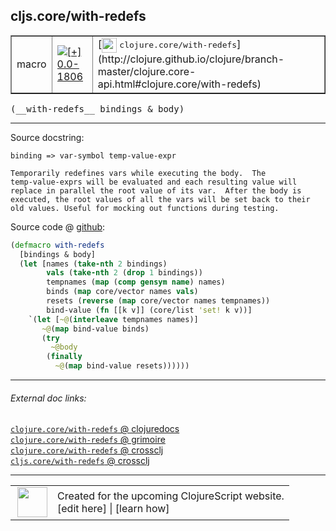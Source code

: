 ## cljs.core/with-redefs



 <table border="1">
<tr>
<td>macro</td>
<td><a href="https://github.com/cljsinfo/cljs-api-docs/tree/0.0-1806"><img valign="middle" alt="[+] 0.0-1806" title="Added in 0.0-1806" src="https://img.shields.io/badge/+-0.0--1806-lightgrey.svg"></a> </td>
<td>
[<img height="24px" valign="middle" src="http://i.imgur.com/1GjPKvB.png"> <samp>clojure.core/with-redefs</samp>](http://clojure.github.io/clojure/branch-master/clojure.core-api.html#clojure.core/with-redefs)
</td>
</tr>
</table>


 <samp>
(__with-redefs__ bindings & body)<br>
</samp>

---





Source docstring:

```
binding => var-symbol temp-value-expr

Temporarily redefines vars while executing the body.  The
temp-value-exprs will be evaluated and each resulting value will
replace in parallel the root value of its var.  After the body is
executed, the root values of all the vars will be set back to their
old values. Useful for mocking out functions during testing.
```


Source code @ [github](https://github.com/clojure/clojurescript/blob/r3058/src/clj/cljs/core.clj#L1312-L1332):

```clj
(defmacro with-redefs
  [bindings & body]
  (let [names (take-nth 2 bindings)
        vals (take-nth 2 (drop 1 bindings))
        tempnames (map (comp gensym name) names)
        binds (map core/vector names vals)
        resets (reverse (map core/vector names tempnames))
        bind-value (fn [[k v]] (core/list 'set! k v))]
    `(let [~@(interleave tempnames names)]
       ~@(map bind-value binds)
       (try
         ~@body
        (finally
          ~@(map bind-value resets))))))
```

<!--
Repo - tag - source tree - lines:

 <pre>
clojurescript @ r3058
└── src
    └── clj
        └── cljs
            └── <ins>[core.clj:1312-1332](https://github.com/clojure/clojurescript/blob/r3058/src/clj/cljs/core.clj#L1312-L1332)</ins>
</pre>

-->

---



###### External doc links:

[`clojure.core/with-redefs` @ clojuredocs](http://clojuredocs.org/clojure.core/with-redefs)<br>
[`clojure.core/with-redefs` @ grimoire](http://conj.io/store/v1/org.clojure/clojure/1.7.0-beta3/clj/clojure.core/with-redefs/)<br>
[`clojure.core/with-redefs` @ crossclj](http://crossclj.info/fun/clojure.core/with-redefs.html)<br>
[`cljs.core/with-redefs` @ crossclj](http://crossclj.info/fun/cljs.core/with-redefs.html)<br>

---

 <table>
<tr><td>
<img valign="middle" align="right" width="48px" src="http://i.imgur.com/Hi20huC.png">
</td><td>
Created for the upcoming ClojureScript website.<br>
[edit here] | [learn how]
</td></tr></table>

[edit here]:https://github.com/cljsinfo/cljs-api-docs/blob/master/cljsdoc/cljs.core_with-redefs.cljsdoc
[learn how]:https://github.com/cljsinfo/cljs-api-docs/wiki/cljsdoc-files

<!--

This information was too distracting to show to readers, but I'll leave it
commented here since it is helpful to:

- pretty-print the data used to generate this document
- and show how to retrieve that data



The API data for this symbol:

```clj
{:ns "cljs.core",
 :name "with-redefs",
 :signature ["[bindings & body]"],
 :history [["+" "0.0-1806"]],
 :type "macro",
 :full-name-encode "cljs.core_with-redefs",
 :source {:code "(defmacro with-redefs\n  [bindings & body]\n  (let [names (take-nth 2 bindings)\n        vals (take-nth 2 (drop 1 bindings))\n        tempnames (map (comp gensym name) names)\n        binds (map core/vector names vals)\n        resets (reverse (map core/vector names tempnames))\n        bind-value (fn [[k v]] (core/list 'set! k v))]\n    `(let [~@(interleave tempnames names)]\n       ~@(map bind-value binds)\n       (try\n         ~@body\n        (finally\n          ~@(map bind-value resets))))))",
          :title "Source code",
          :repo "clojurescript",
          :tag "r3058",
          :filename "src/clj/cljs/core.clj",
          :lines [1312 1332]},
 :full-name "cljs.core/with-redefs",
 :clj-symbol "clojure.core/with-redefs",
 :docstring "binding => var-symbol temp-value-expr\n\nTemporarily redefines vars while executing the body.  The\ntemp-value-exprs will be evaluated and each resulting value will\nreplace in parallel the root value of its var.  After the body is\nexecuted, the root values of all the vars will be set back to their\nold values. Useful for mocking out functions during testing."}

```

Retrieve the API data for this symbol:

```clj
;; from Clojure REPL
(require '[clojure.edn :as edn])
(-> (slurp "https://raw.githubusercontent.com/cljsinfo/cljs-api-docs/catalog/cljs-api.edn")
    (edn/read-string)
    (get-in [:symbols "cljs.core/with-redefs"]))
```

-->
